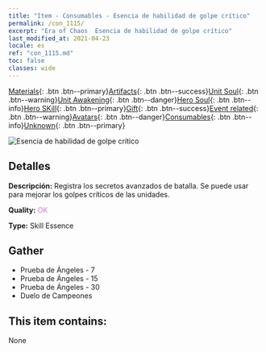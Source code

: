 ```yaml
---
title: "Item - Consumables - Esencia de habilidad de golpe crítico"
permalink: /con_1115/
excerpt: "Era of Chaos  Esencia de habilidad de golpe crítico"
last_modified_at: 2021-04-23
locale: es
ref: "con_1115.md"
toc: false
classes: wide
---
```

 [Materials](/ItemsES/){: .btn .btn--primary}[Artifacts](/ItemsES/Artifacts/){: .btn .btn--success}[Unit Soul](/ItemsES/UnitSoul/){: .btn .btn--warning}[Unit Awakening](/ItemsES/UnitAwakening/){: .btn .btn--danger}[Hero Soul](/ItemsES/HeroSoul/){: .btn .btn--info}[Hero SKill](/ItemsES/HeroSkill/){: .btn .btn--primary}[Gift](/ItemsES/Gift/){: .btn .btn--success}[Event related](/ItemsES/Events/){: .btn .btn--warning}[Avatars](/ItemsES/Avatars/){: .btn .btn--danger}[Consumables](/ItemsES/Consumables/){: .btn .btn--info}[Unknown](/ItemsES/Unknown/){: .btn .btn--primary}

 ![Esencia de habilidad de golpe crítico](/images/t/i_7006.png)

## Detalles
 **Descripción:** Registra los secretos avanzados de batalla. Se puede usar para mejorar los golpes críticos de las unidades.

 **Quality:** <span style="color: #DA70D6">OK</span>

 **Type:** Skill Essence

## Gather

*    Prueba de Ángeles - 7 
*    Prueba de Ángeles - 15 
*    Prueba de Ángeles - 30 
*    Duelo de Campeones 

## This item contains:

  None

